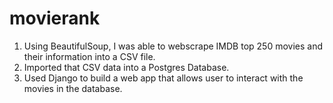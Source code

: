 # movierank


1. Using BeautifulSoup, I was able to webscrape IMDB top 250 movies and their information into a CSV file.
2. Imported that CSV data into a Postgres Database.
3. Used Django to build a web app that allows user to interact with the movies in the database.
